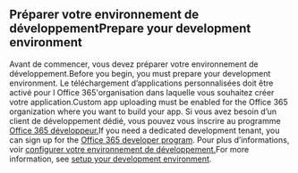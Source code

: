 ## <a name="prepare-your-development-environment"></a><span data-ttu-id="373d0-101">Préparer votre environnement de développement</span><span class="sxs-lookup"><span data-stu-id="373d0-101">Prepare your development environment</span></span>

<span data-ttu-id="373d0-102">Avant de commencer, vous devez préparer votre environnement de développement.</span><span class="sxs-lookup"><span data-stu-id="373d0-102">Before you begin, you must prepare your development environment.</span></span> <span data-ttu-id="373d0-103">Le téléchargement d’applications personnalisées doit être activé pour l Office 365'organisation dans laquelle vous souhaitez créer votre application.</span><span class="sxs-lookup"><span data-stu-id="373d0-103">Custom app uploading must be enabled for the Office 365 organization where you want to build your app.</span></span> <span data-ttu-id="373d0-104">Si vous avez besoin d’un client de développement dédié, vous pouvez vous inscrire au programme [Office 365 développeur.](https://developer.microsoft.com/office/dev-program)</span><span class="sxs-lookup"><span data-stu-id="373d0-104">If you need a dedicated development tenant, you can sign up for the [Office 365 developer program](https://developer.microsoft.com/office/dev-program).</span></span> <span data-ttu-id="373d0-105">Pour plus d’informations, voir [configurer votre environnement de développement.](~/concepts/build-and-test/prepare-your-o365-tenant.md)</span><span class="sxs-lookup"><span data-stu-id="373d0-105">For more information, see [setup your development environment](~/concepts/build-and-test/prepare-your-o365-tenant.md).</span></span>